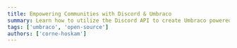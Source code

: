 ```yaml
---
title: Empowering Communities with Discord & Umbraco
summary: Learn how to utilize the Discord API to create Umbraco powered Discord moderation tools, custom commands, various notifications, and two-way communication between Umbraco & Discord!
tags: ['umbraco', 'open-source']
authors: ['corne-hoskam']
---
```

